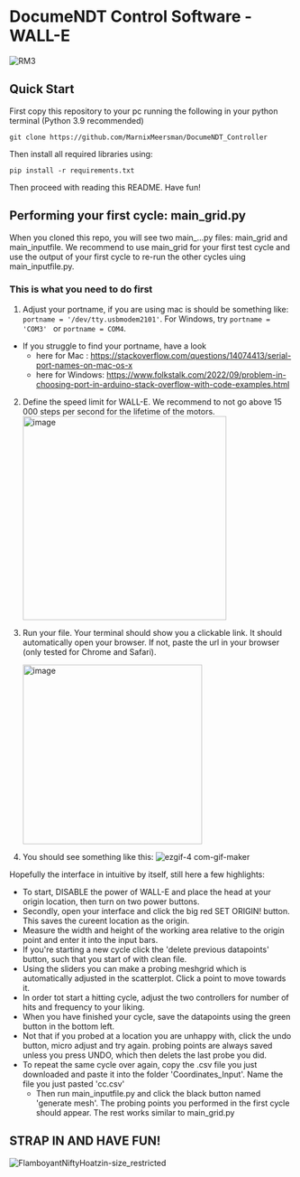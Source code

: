 # DocumeNDT Control Software - WALL-E

![RM3](https://user-images.githubusercontent.com/57674797/203286222-2ab1c94a-505f-4673-adcd-55dfa38d61c7.gif)


## Quick Start
First copy this repository to your pc running the following in your python terminal (Python 3.9 recommended)
```
git clone https://github.com/MarnixMeersman/DocumeNDT_Controller
```

Then install all required libraries using: 
```
pip install -r requirements.txt
```


Then proceed with reading this README. Have fun!

## Performing your first cycle: main_grid.py
When you cloned this repo, you will see two main_...py files: main_grid and main_inputfile. We recommend to use main_grid for your first test
cycle and use the output of your first cycle to re-run the other cycles uing main_inputfile.py. 

### This is what you need to do first

1. Adjust your portname, if you are using mac is should be something like: ```portname = '/dev/tty.usbmodem2101'```. For Windows, try  ```portname = 'COM3' ``` or ```portname = COM4```. 
  - If you struggle to find your portname, have a look 
    - here for Mac : https://stackoverflow.com/questions/14074413/serial-port-names-on-mac-os-x
    - here for Windows: https://www.folkstalk.com/2022/09/problem-in-choosing-port-in-arduino-stack-overflow-with-code-examples.html
2. Define the speed limit for WALL-E. We recommend to not go above 15 000 steps per second for the lifetime of the motors.
    <img width="361" alt="image" src="https://user-images.githubusercontent.com/57674797/203263717-124901b5-f781-4642-8077-2b286b65fa57.png">

3. Run your file. Your terminal should show you a clickable link. It should automatically open your browser. If not, paste the url in your browser (only tested for Chrome and Safari).

    <img width="318" alt="image" src="https://user-images.githubusercontent.com/57674797/203264250-99ce2169-5fcd-4d6f-92fa-2361064fd65c.png">

4. You should see something like this:
![ezgif-4 com-gif-maker](https://user-images.githubusercontent.com/57674797/203266417-7e67f9df-a6b1-4438-8881-09e594050bf9.gif)

Hopefully the interface in intuitive by itself, still here a few highlights:
  * To start, DISABLE the power of WALL-E and place the head at your origin location, then turn on two power buttons.
  * Secondly, open your interface and click the big red SET ORIGIN! button. This saves the cureent location as the origin. 
  * Measure the width and height of the working area relative to the origin point and enter it into the input bars.
  * If you're starting a new cycle click the 'delete previous datapoints' button, such that you start of with clean file.
  * Using the sliders you can make a probing meshgrid which is automatically adjusted in the scatterplot. Click a point to move towards it.
  * In order tot start a hitting cycle, adjust the two controllers for number of hits and frequency to your liking. 
  * When you have finished your cycle, save the datapoints using the green button in the bottom left. 
  * Not that if you probed at a location you are unhappy with, click the undo button, micro adjust and try again. probing points are always saved unless you press UNDO, which then delets the last probe you did. 
  * To repeat the same cycle over again, copy the .csv file you just downloaded and paste it into the folder 'Coordinates_Input'. Name the file you just pasted 'cc.csv' 
    - Then run main_inputfile.py and click the black button named 'generate mesh'. The probing points you performed in the first cycle should appear. The rest works similar to main_grid.py

## STRAP IN AND HAVE FUN!
![FlamboyantNiftyHoatzin-size_restricted](https://user-images.githubusercontent.com/57674797/203286003-61e8880d-5cb9-412c-b350-38bedae8b1c4.gif)



